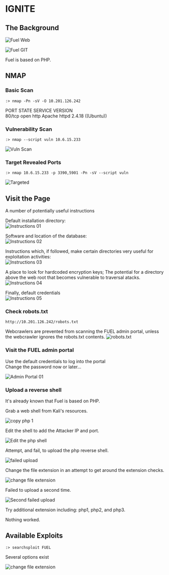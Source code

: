 # IGNITE

## The Background

![Fuel Web](https://www.getfuelcms.com/)  

![Fuel GIT](https://github.com/daylightstudio/FUEL-CMS)

Fuel is based on PHP.

## NMAP

### Basic Scan  

`:> nmap -Pn -sV -O 10.201.126.242`  

PORT   STATE SERVICE VERSION  
80/tcp open  http    Apache httpd 2.4.18 ((Ubuntu))  

### Vulnerability Scan

`:> nmap --script vuln 10.6.15.233`  

![Vuln Scan](assets/ignite-13.png)  

### Target Revealed Ports

`:> nmap 10.6.15.233 -p 3390,5901 -Pn -sV --script vuln`  

![Targeted](assets/ignite-14.png)  

## Visit the Page  

A number of potentially useful instructions  

Default installation directory:  
![Instructions 01](assets/ignite-01.png)  

Software and location of the database:  
![Instructions 02](assets/ignite-02.png)  

Instructions which, if followed, make certain directories very useful for exploitation activities:  
![Instructions 03](assets/ignite-03.png)  

A place to look for hardcoded encryption keys; The potential for a directory above the web root that becomes vulnerable to traversal atacks.  
![Instructions 04](assets/ignite-04.png)  

Finally, default credentials  
![Instructions 05](assets/ignite-05.png)  

### Check robots.txt  

`http://10.201.126.242/robots.txt`  

Webcrawlers are prevented from scanning the FUEL admin portal, unless the webcrawler ignores the robots.txt contents.
![robots.txt](assets/ignite-06.png)  

### Visit the FUEL admin portal  

Use the default credentials to log into the portal  
Change the password now or later...  

![Admin Portal 01](assets/ignite-07.png)  

### Upload a reverse shell

It's already known that Fuel is based on PHP.

Grab a web shell from Kali's resources.  

![copy php 1](assets/ignite-08.png)  

Edit the shell to add the Attacker IP and port.  

![Edit the php shell](assets/ignite-09.png)  

Attempt, and fail, to upload the php reverse shell.  

![failed upload](assets/ignite-10.png)  

Change the file extension in an attempt to get around the extension checks.  

![change file extension](assets/ignite-11.png)  

Failed to upload a second time.  

![Second failed upload](assets/ignite-12.png) 

Try additional extension including: php1, php2, and php3.

Nothing worked.

## Available Exploits

`:> searchsploit FUEL`  

Several options exist  

![change file extension](assets/ignite-15.png)  



